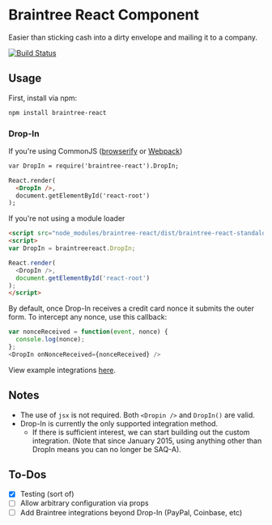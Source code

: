 # Braintree React Component

Easier than sticking cash into a dirty envelope and mailing it to a company.

[![Build Status](https://travis-ci.org/jeffcarp/braintree-react.svg?branch=master)](https://travis-ci.org/jeffcarp/braintree-react)

## Usage

First, install via npm:

```bash
npm install braintree-react
```

### Drop-In

If you're using CommonJS ([browserify](http://browserify.org/) or [Webpack](http://webpack.github.io/))

```html
var DropIn = require('braintree-react').DropIn;

React.render(
  <DropIn />,
  document.getElementById('react-root')
);
```

If you're not using a module loader

```html
<script src="node_modules/braintree-react/dist/braintree-react-standalone.js"></script>
<script>
var DropIn = braintreereact.DropIn;

React.render(
  <DropIn />,
  document.getElementById('react-root')
);
</script>
```

By default, once Drop-In receives a credit card nonce it submits the outer form. To intercept any nonce, use this callback:

```js
var nonceReceived = function(event, nonce) {
  console.log(nonce);
};
<DropIn onNonceReceived={nonceReceived} />
```

View example integrations [here](examples).

## Notes
- The use of `jsx` is not required. Both `<Dropin />` and `DropIn()` are valid.
- Drop-In is currently the only supported integration method.
  - If there is sufficient interest, we can start building out the custom integration. (Note that since January 2015, using anything other than DropIn means you can no longer be SAQ-A).

## To-Dos
- [x] Testing (sort of)
- [ ] Allow arbitrary configuration via props
- [ ] Add Braintree integrations beyond Drop-In (PayPal, Coinbase, etc)
